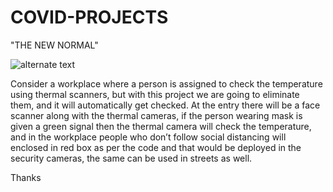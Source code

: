 # COVID-PROJECTS

"THE NEW NORMAL"

![alternate text](https://blogsmedia.lse.ac.uk/blogs.dir/35/files/2020/05/social-distancing-5132570_1280.png)

Consider a workplace where a person is assigned to check the temperature using thermal scanners, but with this project we are going to eliminate them, and it will automatically get checked. At the entry there will be a face scanner along with the thermal cameras, if the person wearing mask is given a green signal then the thermal camera will check the temperature, and in the workplace people who don’t follow social distancing will enclosed in red box as per the code and that would be deployed in the security cameras, the same can be used in streets as well.


Thanks
